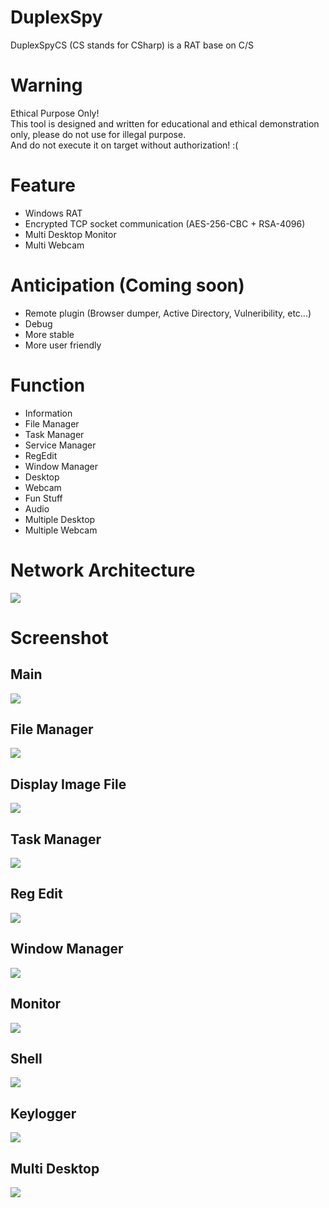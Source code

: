 # DuplexSpy
DuplexSpyCS (CS stands for CSharp) is a RAT base on C/S

# Warning
Ethical Purpose Only!\
This tool is designed and written for educational and ethical demonstration only, please do not use for illegal purpose.\
And do not execute it on target without authorization! :(

# Feature
- Windows RAT
- Encrypted TCP socket communication (AES-256-CBC + RSA-4096)
- Multi Desktop Monitor
- Multi Webcam

# Anticipation (Coming soon)
- Remote plugin (Browser dumper, Active Directory, Vulneribility, etc...)
- Debug
- More stable
- More user friendly

# Function
- Information
- File Manager
- Task Manager
- Service Manager
- RegEdit
- Window Manager
- Desktop
- Webcam
- Fun Stuff
- Audio
- Multiple Desktop
- Multiple Webcam

# Network Architecture
![](https://github.com/iss4cf0ng/DuplexSpyCS/blob/main/png/architecture.png)

# Screenshot
## Main
![](https://github.com/iss4cf0ng/DuplexSpyCS/blob/main/png/main.png)

## File Manager
![](https://github.com/iss4cf0ng/DuplexSpyCS/blob/main/png/fileMgr.png)

## Display Image File
![](https://github.com/iss4cf0ng/DuplexSpyCS/blob/main/png/showimage.png)

## Task Manager
![](https://github.com/iss4cf0ng/DuplexSpyCS/blob/main/png/taskmgr.png)

## Reg Edit
![](https://github.com/iss4cf0ng/DuplexSpyCS/blob/main/png/regedit.png)

## Window Manager
![](https://github.com/iss4cf0ng/DuplexSpyCS/blob/main/png/windowMgr.png)

## Monitor
![](https://github.com/iss4cf0ng/DuplexSpyCS/blob/main/png/monitor.png)

## Shell
![](https://github.com/iss4cf0ng/DuplexSpyCS/blob/main/png/shell.png)

## Keylogger
![](https://github.com/iss4cf0ng/DuplexSpyCS/blob/main/png/keylogger.png)

## Multi Desktop
![](https://github.com/iss4cf0ng/DuplexSpyCS/blob/main/png/multidesktop.png)
